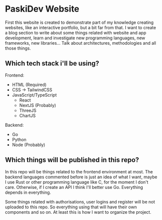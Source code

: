 # PaskiDev Website

First this website is created to demonstrate part of my knowledge creating websites, like an interactive portfolio, but a bit far from that.
I want to create a blog section to write about some things related with website and app development, learn and investigate new programming languages, new frameworks, new libraries... Talk about architectures, methodologies and all those things.

## Which tech stack i'll be using?

Frontend:

- HTML (Required)
- CSS -> TailwindCSS
- JavaScript/TypeScript
  - React
  - NextJS (Probably)
  - ThreeJS
  - ChartJS

Backend:

- Go
- Python
- Node (Probably)

## Which things will be published in this repo?

In this repo will be things related to the frontend environment at most. The backend languages commented before is just an idea of what I want, maybe I use Rust or other programming language like C, for the moment I don't care. Otherwise, if I create an API I think I'll better use Go. Everything depends in everything.

Some things related with authorisations, user logins and register will be not uploaded to this repo. So everything using that will have their own components and so on. At least this is how I want to organize the project.
